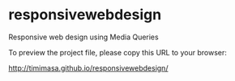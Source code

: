 # responsivewebdesign
Responsive web design using Media Queries

To preview the project file, please copy this URL to your browser:

http://timimasa.github.io/responsivewebdesign/
